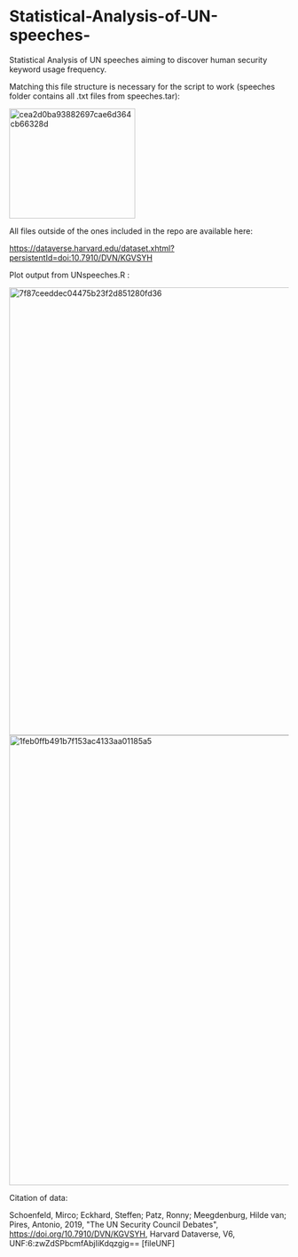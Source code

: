 # Statistical-Analysis-of-UN-speeches-
Statistical Analysis of UN speeches aiming to discover human security keyword usage frequency.

Matching this file structure is necessary for the script to work 
(speeches folder contains all .txt files from speeches.tar):

<img width="227" height="198" alt="cea2d0ba93882697cae6d364cb66328d" src="https://github.com/user-attachments/assets/56d01385-34a0-423b-ad34-3572389ab2cb" />

All files outside of the ones included in the repo are available here: 

https://dataverse.harvard.edu/dataset.xhtml?persistentId=doi:10.7910/DVN/KGVSYH

Plot output from UNspeeches.R :

<img width="1184" height="806" alt="7f87ceeddec04475b23f2d851280fd36" src="https://github.com/user-attachments/assets/f8794147-ee97-47ac-a2c0-6539b85da8b0" />

<img width="840" height="810" alt="1feb0ffb491b7f153ac4133aa01185a5" src="https://github.com/user-attachments/assets/b70e3a0d-aea8-45ee-bd43-39f7baa9fb0e" />


Citation of data:

Schoenfeld, Mirco; Eckhard, Steffen; Patz, Ronny; Meegdenburg, Hilde van; Pires, Antonio, 2019, "The UN Security Council Debates", https://doi.org/10.7910/DVN/KGVSYH, Harvard Dataverse, V6, UNF:6:zwZdSPbcmfAbjIiKdqzgig== [fileUNF]
